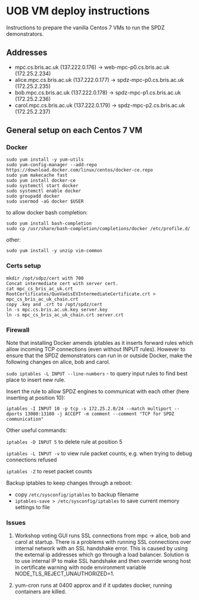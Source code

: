 # UOB VM deploy instructions
Instructions to prepare the vanilla Centos 7 VMs to run the SPDZ demonstrators.

## Addresses

- mpc.cs.bris.ac.uk (137.222.0.176) -> web-mpc-p0.cs.bris.ac.uk (172.25.2.234)
- alice.mpc.cs.bris.ac.uk (137.222.0.177) -> spdz-mpc-p0.cs.bris.ac.uk (172.25.2.235)
- bob.mpc.cs.bris.ac.uk (137.222.0.178) -> spdz-mpc-p1.cs.bris.ac.uk (172.25.2.236)
- carol.mpc.cs.bris.ac.uk (137.222.0.179) -> spdz-mpc-p2.cs.bris.ac.uk (172.25.2.237)


## General setup on each Centos 7 VM
###	Docker 
    sudo yum install -y yum-utils
    sudo yum-config-manager --add-repo https://download.docker.com/linux/centos/docker-ce.repo
    sudo yum makecache fast
    sudo yum install docker-ce
    sudo systemctl start docker
    sudo systemctl enable docker
    sudo groupadd docker
    sudo usermod -aG docker $USER
    
to allow docker bash completion:

    sudo yum install bash-completion
    sudo cp /usr/share/bash-completion/completions/docker /etc/profile.d/ 

other:

    sudo yum install -y unzip vim-common

### Certs setup

    mkdir /opt/sdpz/cert with 700
    Concat intermediate cert with server cert.
    cat mpc_cs_bris_ac_uk.crt RootCertificates/QuoVadisEVIntermediateCertificate.crt > mpc_cs_bris_ac_uk_chain.crt
    copy .key and .crt to /opt/spdz/cert
    ln -s mpc.cs.bris.ac.uk.key server.key
    ln -s mpc_cs_bris_ac_uk_chain.crt server.crt
	
### Firewall

Note that installing Docker amends iptables as it inserts forward rules which allow incoming TCP connections (even without INPUT rules). However to ensure that the SPDZ demonstrators can run in or outside Docker, make the following changes on alice, bob and carol.

```sudo iptables -L INPUT --line-numbers``` - to query input rules to find best place to insert new rule. 

Insert the rule to allow SPDZ engines to communicat with each other (here inserting at position 10):

    iptables -I INPUT 10 -p tcp -s 172.25.2.0/24 --match multiport --dports 13000:13100 -j ACCEPT -m comment --comment "TCP for SPDZ communication"

Other useful commands:

```iptables -D INPUT 5``` to delete rule at position 5

```iptables -L INPUT -v``` to view rule packet counts, e.g. when trying to debug connections refused

```iptables -Z``` to reset packet counts
	
Backup iptables to keep changes through a reboot:
- copy ```/etc/sysconfig/iptables``` to backup filename
- ```iptables-save > /etc/sysconfig/iptables``` to save current memory settings to file

### Issues

1. Workshop voting GUI runs SSL connections from mpc -> alice, bob and carol at startup. There is a problems with running SSL connections over internal network with an SSL handshake error. This is caused by using the external ip addresses which go through a load balancer. Solution is to use internal IP to make SSL handshake and then override wrong host in certificate
warning with node environment variable  NODE_TLS_REJECT_UNAUTHORIZED=1.

2. yum-cron runs at 0400 approx and if it updates docker, running containers are killed.

